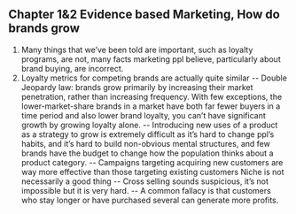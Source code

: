 ## Chapter 1&2 Evidence based Marketing, How do brands grow
1. Many things that we’ve been told are important, such as loyalty programs, are not, many facts marketing ppl believe, particularly about brand buying, are incorrect.
2. Loyalty metrics for competing brands are actually quite similar
  -- Double Jeopardy law: brands grow primarily by increasing their market penetration, rather than increasing frequency. With few exceptions, the lower-market-share brands in a market have both far fewer buyers in a time period and also lower brand loyalty, you can’t have significant growth by growing loyalty alone.
  -- Introducing new uses of a product as a strategy to grow is extremely difficult as it’s hard to change ppl’s habits, and it’s hard to build non-obvious mental structures, and few brands have the budget to change how the population thinks about a product category.
  -- Campaigns targeting acquiring new customers are way more effective than those targeting existing customers
Niche is not necessarily a good thing
  -- Cross selling sounds suspicious, it’s not impossible but it is very hard.
  -- A common fallacy is that customers who stay longer or have purchased several can generate more profits.




